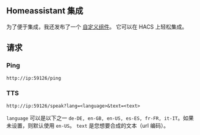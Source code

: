 ## Homeassistant 集成

为了便于集成，我还发布了一个 [自定义组件](https://github.com/Poeschl/Remote-PicoTTS)。
它可以在 HACS 上轻松集成。

## 请求

### Ping

`http://ip:59126/ping`

### TTS

`http://ip:59126/speak?lang=<language>&text=<text>`

`language` 可以是以下之一 `de-DE, en-GB, en-US, es-ES, fr-FR, it-IT`。如果未设置，则默认使用 `en-US`。
`text` 是您想要合成的文本（url 编码）。